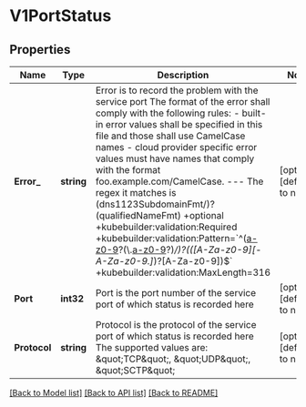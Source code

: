 # V1PortStatus

## Properties
Name | Type | Description | Notes
------------ | ------------- | ------------- | -------------
**Error_** | **string** | Error is to record the problem with the service port The format of the error shall comply with the following rules: - built-in error values shall be specified in this file and those shall use   CamelCase names - cloud provider specific error values must have names that comply with the   format foo.example.com/CamelCase. --- The regex it matches is (dns1123SubdomainFmt/)?(qualifiedNameFmt) +optional +kubebuilder:validation:Required +kubebuilder:validation:Pattern&#x3D;&#x60;^([a-z0-9]([-a-z0-9]*[a-z0-9])?(\\.[a-z0-9]([-a-z0-9]*[a-z0-9])?)*_/)?(([A-Za-z0-9][-A-Za-z0-9_.]*)?[A-Za-z0-9])$&#x60; +kubebuilder:validation:MaxLength&#x3D;316 | [optional] [default to null]
**Port** | **int32** | Port is the port number of the service port of which status is recorded here | [optional] [default to null]
**Protocol** | **string** | Protocol is the protocol of the service port of which status is recorded here The supported values are: \&quot;TCP\&quot;, \&quot;UDP\&quot;, \&quot;SCTP\&quot; | [optional] [default to null]

[[Back to Model list]](../README.md#documentation-for-models) [[Back to API list]](../README.md#documentation-for-api-endpoints) [[Back to README]](../README.md)

